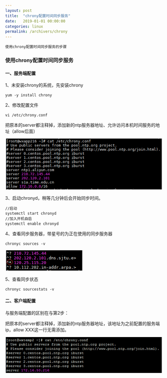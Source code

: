 ```yaml
---
layout: post
title:  "chrony配置时间同步服务"
date:   2019-01-01 00:00:00
categories: linux
permalink: /archivers/chrony
---
```


	使用chrony配置时间同步服务的步骤

<!--more-->

### 使用chrony配置时间同步服务

#### 一、服务端配置

1、未安装chrony的系统，先安装chrony

```
yum -y install chrony
```

2、修改配置文件

```
vi /etc/chrony.conf
```

把原本的server都注释掉，添加新的ntp服务器地址、允许访问本机时间服务的地址（allow后面）

![QQ截图20181229083716](/img/2019-01-01-chrony/QQ截图20181229083716.png)

3、启动chronyd，稍等几分钟后会开始同步时间。

```
//启动
systemctl start chronyd
//加入开机自启
systemctl enable chronyd
```

4、查看同步服务器，带星号的为正在使用的同步服务器

```
chronyc sources -v
```

![1546062615410](/img/2019-01-01-chrony/1546062615410.png)

5、查看同步状态

```Linux
chronyc sourcestats -v
```

#### 二、客户端配置

与服务端配置的区别在与第2步：

把原本的server都注释掉，添加新的ntp服务器地址，该地址为之前配置的服务端ip，allow XXX这一行无需添加。

![1546062409848](/img/2019-01-01-chrony/1546062409848.png)

